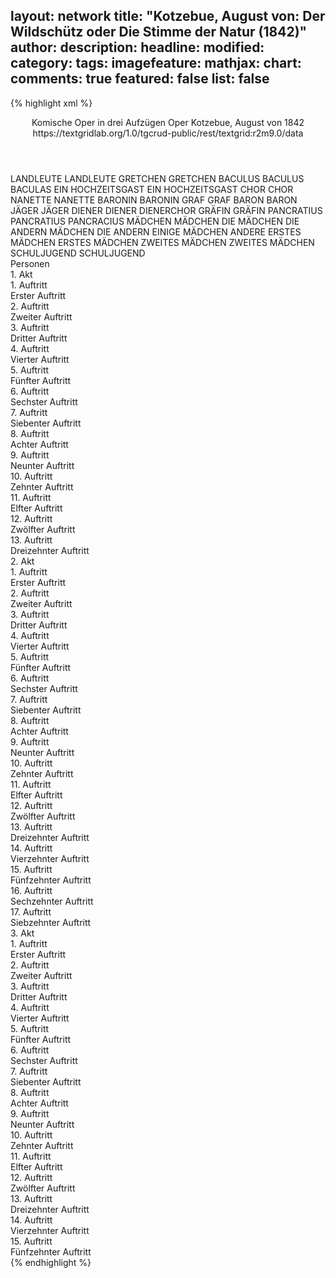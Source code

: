 layout: network
title: "Kotzebue, August von: Der Wildschütz oder Die Stimme der Natur (1842)"
author:
description:
headline:
modified:
category:
tags:
imagefeature:
mathjax:
chart:
comments: true
featured: false
list: false
---
{% highlight xml %}
<?xml-model href="https://raw.githubusercontent.com/DLiNa/project/master/rules/lina.rnc"?><?xml-model href="https://raw.githubusercontent.com/DLiNa/project/master/rules/lina.sch"?>
<play xmlns="http://lina.digital">
  <header>
    <title>Der Wildschütz oder Die Stimme der Natur</title>
    <subtitle>Komische Oper in drei Aufzügen</subtitle>
    <genretitle>Oper</genretitle>
    <author>Kotzebue, August von</author>
    <date type="print"/>
    <date type="premiere" when="1842">1842</date>
    <date type="written"/>
    <source>https://textgridlab.org/1.0/tgcrud-public/rest/textgrid:r2m9.0/data</source>
  </header>
  <personae>
    <character>
      <name>LANDLEUTE</name>
      <alias xml:id="landleute">
        <name>LANDLEUTE</name>
      </alias>
    </character>
    <character>
      <name>GRETCHEN</name>
      <alias xml:id="gretchen">
        <name>GRETCHEN</name>
      </alias>
    </character>
    <character>
      <name>BACULUS</name>
      <alias xml:id="baculus">
        <name>BACULUS</name>
      </alias>
      <alias xml:id="baculas">
        <name>BACULAS</name>
      </alias>
    </character>
    <character>
      <name>EIN HOCHZEITSGAST</name>
      <alias xml:id="ein_hochzeitsgast">
        <name>EIN HOCHZEITSGAST</name>
      </alias>
    </character>
    <character>
      <name>CHOR</name>
      <alias xml:id="chor">
        <name>CHOR</name>
      </alias>
    </character>
    <character>
      <name>NANETTE</name>
      <alias xml:id="nanette">
        <name>NANETTE</name>
      </alias>
    </character>
    <character>
      <name>BARONIN</name>
      <alias xml:id="baronin">
        <name>BARONIN</name>
      </alias>
    </character>
    <character>
      <name>GRAF</name>
      <alias xml:id="graf">
        <name>GRAF</name>
      </alias>
    </character>
    <character>
      <name>BARON</name>
      <alias xml:id="baron">
        <name>BARON</name>
      </alias>
    </character>
    <character>
      <name>JÄGER</name>
      <alias xml:id="jäger">
        <name>JÄGER</name>
      </alias>
    </character>
    <character>
      <name>DIENER</name>
      <alias xml:id="diener">
        <name>DIENER</name>
      </alias>
      <alias xml:id="dienerchor">
        <name>DIENERCHOR</name>
      </alias>
    </character>
    <character>
      <name>GRÄFIN</name>
      <alias xml:id="gräfin">
        <name>GRÄFIN</name>
      </alias>
    </character>
    <character>
      <name>PANCRATIUS</name>
      <alias xml:id="pancratius">
        <name>PANCRATIUS</name>
      </alias>
      <alias xml:id="pancracius">
        <name>PANCRACIUS</name>
      </alias>
    </character>
    <character>
      <name>MÄDCHEN</name>
      <alias xml:id="mädchen">
        <name>MÄDCHEN</name>
      </alias>
      <alias xml:id="die_mädchen">
        <name>DIE MÄDCHEN</name>
      </alias>
      <alias xml:id="die_andern_mädchen">
        <name>DIE ANDERN MÄDCHEN</name>
      </alias>
      <alias xml:id="die_andern">
        <name>DIE ANDERN</name>
      </alias>
      <alias xml:id="einige_mädchen">
        <name>EINIGE MÄDCHEN</name>
      </alias>
      <alias xml:id="andere">
        <name>ANDERE</name>
      </alias>
    </character>
    <character>
      <name>ERSTES MÄDCHEN</name>
      <alias xml:id="erstes_mädchen">
        <name>ERSTES MÄDCHEN</name>
      </alias>
    </character>
    <character>
      <name>ZWEITES MÄDCHEN</name>
      <alias xml:id="zweites_mädchen">
        <name>ZWEITES MÄDCHEN</name>
      </alias>
    </character>
    <character>
      <name>SCHULJUGEND</name>
      <alias xml:id="schuljugend">
        <name>SCHULJUGEND</name>
      </alias>
    </character>
  </personae>
  <text>
    <div>
      <head>Personen</head>
    </div>
    <div>
      <head>1. Akt</head>
      <div>
        <head>1. Auftritt</head>
        <div>
          <head>Erster Auftritt</head>
          <sp who="#landleute #gretchen #baculus #ein_hochzeitsgast #chor">
            <amount n="1" unit="speech_acts"/>
            <amount n="4" unit="words"/>
            <amount n="1" unit="lines"/>
            <amount n="22" unit="chars"/>
          </sp>
          <sp who="#landleute">
            <amount n="4" unit="speech_acts"/>
            <amount n="131" unit="words"/>
            <amount n="24" unit="lines"/>
            <amount n="679" unit="chars"/>
          </sp>
          <sp who="#gretchen">
            <amount n="10" unit="speech_acts"/>
            <amount n="161" unit="words"/>
            <amount n="30" unit="lines"/>
            <amount n="797" unit="chars"/>
          </sp>
          <sp who="#baculus">
            <amount n="14" unit="speech_acts"/>
            <amount n="279" unit="words"/>
            <amount n="53" unit="lines"/>
            <amount n="1446" unit="chars"/>
          </sp>
          <sp who="#ein_hochzeitsgast">
            <amount n="1" unit="speech_acts"/>
            <amount n="17" unit="words"/>
            <amount n="3" unit="lines"/>
            <amount n="89" unit="chars"/>
          </sp>
          <sp who="#chor">
            <amount n="2" unit="speech_acts"/>
            <amount n="35" unit="words"/>
            <amount n="4" unit="lines"/>
            <amount n="108" unit="chars"/>
          </sp>
          <sp who="#baculus #gretchen">
            <amount n="1" unit="speech_acts"/>
            <amount n="7" unit="words"/>
            <amount n="1" unit="lines"/>
            <amount n="34" unit="chars"/>
          </sp>
          <sp who="#gretchen #baculus">
            <amount n="1" unit="speech_acts"/>
            <amount n="7" unit="words"/>
            <amount n="1" unit="lines"/>
            <amount n="33" unit="chars"/>
          </sp>
        </div>
      </div>
      <div>
        <head>2. Auftritt</head>
        <div>
          <head>Zweiter Auftritt</head>
          <sp who="#baculus">
            <amount n="5" unit="speech_acts"/>
            <amount n="74" unit="words"/>
            <amount n="13" unit="lines"/>
            <amount n="390" unit="chars"/>
          </sp>
          <sp who="#gretchen #landleute">
            <amount n="1" unit="speech_acts"/>
            <amount n="6" unit="words"/>
            <amount n="1" unit="lines"/>
            <amount n="35" unit="chars"/>
          </sp>
          <sp who="#gretchen">
            <amount n="1" unit="speech_acts"/>
            <amount n="26" unit="words"/>
            <amount n="4" unit="lines"/>
            <amount n="129" unit="chars"/>
          </sp>
          <sp who="#landleute">
            <amount n="5" unit="speech_acts"/>
            <amount n="81" unit="words"/>
            <amount n="13" unit="lines"/>
            <amount n="389" unit="chars"/>
          </sp>
        </div>
      </div>
      <div>
        <head>3. Auftritt</head>
        <div>
          <head>Dritter Auftritt</head>
          <sp who="#baculus">
            <amount n="34" unit="speech_acts"/>
            <amount n="601" unit="words"/>
            <amount n="68" unit="lines"/>
            <amount n="3190" unit="chars"/>
          </sp>
          <sp who="#gretchen">
            <amount n="33" unit="speech_acts"/>
            <amount n="433" unit="words"/>
            <amount n="61" unit="lines"/>
            <amount n="2216" unit="chars"/>
          </sp>
        </div>
      </div>
      <div>
        <head>4. Auftritt</head>
        <div>
          <head>Vierter Auftritt</head>
        </div>
      </div>
      <div>
        <head>5. Auftritt</head>
        <div>
          <head>Fünfter Auftritt</head>
          <sp who="#nanette">
            <amount n="10" unit="speech_acts"/>
            <amount n="147" unit="words"/>
            <amount n="7" unit="lines"/>
            <amount n="823" unit="chars"/>
          </sp>
          <sp who="#baronin">
            <amount n="10" unit="speech_acts"/>
            <amount n="154" unit="words"/>
            <amount n="6" unit="lines"/>
            <amount n="879" unit="chars"/>
          </sp>
        </div>
      </div>
      <div>
        <head>6. Auftritt</head>
        <div>
          <head>Sechster Auftritt</head>
          <sp who="#gretchen">
            <amount n="25" unit="speech_acts"/>
            <amount n="250" unit="words"/>
            <amount n="26" unit="lines"/>
            <amount n="1280" unit="chars"/>
          </sp>
          <sp who="#baculus">
            <amount n="31" unit="speech_acts"/>
            <amount n="347" unit="words"/>
            <amount n="37" unit="lines"/>
            <amount n="1827" unit="chars"/>
          </sp>
          <sp who="#baronin">
            <amount n="21" unit="speech_acts"/>
            <amount n="327" unit="words"/>
            <amount n="57" unit="lines"/>
            <amount n="1814" unit="chars"/>
          </sp>
          <sp who="#nanette">
            <amount n="9" unit="speech_acts"/>
            <amount n="145" unit="words"/>
            <amount n="29" unit="lines"/>
            <amount n="787" unit="chars"/>
          </sp>
          <sp who="#baronin #gretchen">
            <amount n="1" unit="speech_acts"/>
            <amount n="2" unit="words"/>
            <amount n="1" unit="lines"/>
            <amount n="9" unit="chars"/>
          </sp>
          <sp who="#baculus #gretchen">
            <amount n="3" unit="speech_acts"/>
            <amount n="128" unit="words"/>
            <amount n="24" unit="lines"/>
            <amount n="702" unit="chars"/>
          </sp>
        </div>
      </div>
      <div>
        <head>7. Auftritt</head>
        <div>
          <head>Siebenter Auftritt</head>
          <sp who="#nanette">
            <amount n="14" unit="speech_acts"/>
            <amount n="161" unit="words"/>
            <amount n="12" unit="lines"/>
            <amount n="857" unit="chars"/>
          </sp>
          <sp who="#gretchen">
            <amount n="14" unit="speech_acts"/>
            <amount n="330" unit="words"/>
            <amount n="7" unit="lines"/>
            <amount n="1765" unit="chars"/>
          </sp>
        </div>
      </div>
      <div>
        <head>8. Auftritt</head>
        <div>
          <head>Achter Auftritt</head>
          <sp who="#baculus">
            <amount n="11" unit="speech_acts"/>
            <amount n="237" unit="words"/>
            <amount n="8" unit="lines"/>
            <amount n="1284" unit="chars"/>
          </sp>
          <sp who="#gretchen">
            <amount n="9" unit="speech_acts"/>
            <amount n="64" unit="words"/>
            <amount n="9" unit="lines"/>
            <amount n="332" unit="chars"/>
          </sp>
          <sp who="#nanette">
            <amount n="1" unit="speech_acts"/>
            <amount n="7" unit="words"/>
            <amount n="1" unit="lines"/>
            <amount n="39" unit="chars"/>
          </sp>
        </div>
      </div>
      <div>
        <head>9. Auftritt</head>
        <div>
          <head>Neunter Auftritt</head>
          <sp who="#graf">
            <amount n="17" unit="speech_acts"/>
            <amount n="329" unit="words"/>
            <amount n="11" unit="lines"/>
            <amount n="1892" unit="chars"/>
          </sp>
          <sp who="#baron">
            <amount n="14" unit="speech_acts"/>
            <amount n="196" unit="words"/>
            <amount n="12" unit="lines"/>
            <amount n="1049" unit="chars"/>
          </sp>
        </div>
      </div>
      <div>
        <head>10. Auftritt</head>
        <div>
          <head>Zehnter Auftritt</head>
          <sp who="#landleute">
            <amount n="4" unit="speech_acts"/>
            <amount n="50" unit="words"/>
            <amount n="9" unit="lines"/>
            <amount n="269" unit="chars"/>
          </sp>
          <sp who="#graf">
            <amount n="5" unit="speech_acts"/>
            <amount n="47" unit="words"/>
            <amount n="9" unit="lines"/>
            <amount n="272" unit="chars"/>
          </sp>
          <sp who="#baron">
            <amount n="2" unit="speech_acts"/>
            <amount n="24" unit="words"/>
            <amount n="5" unit="lines"/>
            <amount n="130" unit="chars"/>
          </sp>
        </div>
      </div>
      <div>
        <head>11. Auftritt</head>
        <div>
          <head>Elfter Auftritt</head>
          <sp who="#gretchen">
            <amount n="3" unit="speech_acts"/>
            <amount n="58" unit="words"/>
            <amount n="12" unit="lines"/>
            <amount n="300" unit="chars"/>
          </sp>
          <sp who="#baculus">
            <amount n="2" unit="speech_acts"/>
            <amount n="39" unit="words"/>
            <amount n="9" unit="lines"/>
            <amount n="199" unit="chars"/>
          </sp>
          <sp who="#landleute">
            <amount n="2" unit="speech_acts"/>
            <amount n="62" unit="words"/>
            <amount n="13" unit="lines"/>
            <amount n="332" unit="chars"/>
          </sp>
          <sp who="#graf">
            <amount n="3" unit="speech_acts"/>
            <amount n="48" unit="words"/>
            <amount n="11" unit="lines"/>
            <amount n="283" unit="chars"/>
          </sp>
          <sp who="#baron">
            <amount n="3" unit="speech_acts"/>
            <amount n="54" unit="words"/>
            <amount n="11" unit="lines"/>
            <amount n="298" unit="chars"/>
          </sp>
        </div>
      </div>
      <div>
        <head>12. Auftritt</head>
        <div>
          <head>Zwölfter Auftritt</head>
          <sp who="#baronin">
            <amount n="2" unit="speech_acts"/>
            <amount n="133" unit="words"/>
            <amount n="25" unit="lines"/>
            <amount n="690" unit="chars"/>
          </sp>
          <sp who="#landleute">
            <amount n="2" unit="speech_acts"/>
            <amount n="15" unit="words"/>
            <amount n="3" unit="lines"/>
            <amount n="70" unit="chars"/>
          </sp>
          <sp who="#baron">
            <amount n="4" unit="speech_acts"/>
            <amount n="36" unit="words"/>
            <amount n="9" unit="lines"/>
            <amount n="183" unit="chars"/>
          </sp>
          <sp who="#graf">
            <amount n="4" unit="speech_acts"/>
            <amount n="14" unit="words"/>
            <amount n="4" unit="lines"/>
            <amount n="72" unit="chars"/>
          </sp>
          <sp who="#gretchen">
            <amount n="1" unit="speech_acts"/>
            <amount n="5" unit="words"/>
            <amount n="1" unit="lines"/>
            <amount n="30" unit="chars"/>
          </sp>
          <sp who="#baculus">
            <amount n="1" unit="speech_acts"/>
            <amount n="6" unit="words"/>
            <amount n="1" unit="lines"/>
            <amount n="29" unit="chars"/>
          </sp>
        </div>
      </div>
      <div>
        <head>13. Auftritt</head>
        <div>
          <head>Dreizehnter Auftritt</head>
          <sp who="#jäger">
            <amount n="1" unit="speech_acts"/>
            <amount n="18" unit="words"/>
            <amount n="4" unit="lines"/>
            <amount n="95" unit="chars"/>
          </sp>
          <sp who="#graf">
            <amount n="10" unit="speech_acts"/>
            <amount n="200" unit="words"/>
            <amount n="35" unit="lines"/>
            <amount n="1103" unit="chars"/>
          </sp>
          <sp who="#baron">
            <amount n="3" unit="speech_acts"/>
            <amount n="62" unit="words"/>
            <amount n="10" unit="lines"/>
            <amount n="305" unit="chars"/>
          </sp>
          <sp who="#landleute #jäger">
            <amount n="3" unit="speech_acts"/>
            <amount n="91" unit="words"/>
            <amount n="14" unit="lines"/>
            <amount n="476" unit="chars"/>
          </sp>
          <sp who="#baronin">
            <amount n="4" unit="speech_acts"/>
            <amount n="51" unit="words"/>
            <amount n="9" unit="lines"/>
            <amount n="268" unit="chars"/>
          </sp>
          <sp who="#gretchen">
            <amount n="2" unit="speech_acts"/>
            <amount n="51" unit="words"/>
            <amount n="8" unit="lines"/>
            <amount n="249" unit="chars"/>
          </sp>
          <sp who="#baculus">
            <amount n="6" unit="speech_acts"/>
            <amount n="82" unit="words"/>
            <amount n="13" unit="lines"/>
            <amount n="399" unit="chars"/>
          </sp>
          <sp who="#landleute">
            <amount n="1" unit="speech_acts"/>
            <amount n="8" unit="words"/>
            <amount n="1" unit="lines"/>
            <amount n="33" unit="chars"/>
          </sp>
        </div>
      </div>
    </div>
    <div>
      <head>2. Akt</head>
      <div>
        <head>1. Auftritt</head>
        <div>
          <head>Erster Auftritt</head>
          <sp who="#pancratius #dienerchor">
            <amount n="1" unit="speech_acts"/>
            <amount n="22" unit="words"/>
            <amount n="4" unit="lines"/>
            <amount n="117" unit="chars"/>
          </sp>
          <sp who="#diener">
            <amount n="1" unit="speech_acts"/>
            <amount n="22" unit="words"/>
            <amount n="5" unit="lines"/>
            <amount n="131" unit="chars"/>
          </sp>
          <sp who="#baculus">
            <amount n="1" unit="speech_acts"/>
            <amount n="6" unit="words"/>
            <amount n="1" unit="lines"/>
            <amount n="29" unit="chars"/>
          </sp>
          <sp who="#pancratius #dienerchor #baculus #gräfin #chor #jäger">
            <amount n="1" unit="speech_acts"/>
            <amount n="4" unit="words"/>
            <amount n="1" unit="lines"/>
            <amount n="33" unit="chars"/>
          </sp>
          <sp who="#gräfin">
            <amount n="1" unit="speech_acts"/>
            <amount n="12" unit="words"/>
            <amount n="1" unit="lines"/>
            <amount n="51" unit="chars"/>
          </sp>
          <sp who="#pancratius">
            <amount n="1" unit="speech_acts"/>
            <amount n="25" unit="words"/>
            <amount n="4" unit="lines"/>
            <amount n="119" unit="chars"/>
          </sp>
          <sp who="#chor">
            <amount n="1" unit="speech_acts"/>
            <amount n="7" unit="words"/>
            <amount n="1" unit="lines"/>
            <amount n="40" unit="chars"/>
          </sp>
        </div>
      </div>
      <div>
        <head>2. Auftritt</head>
        <div>
          <head>Zweiter Auftritt</head>
          <sp who="#baculus">
            <amount n="15" unit="speech_acts"/>
            <amount n="236" unit="words"/>
            <amount n="9" unit="lines"/>
            <amount n="1264" unit="chars"/>
          </sp>
          <sp who="#pancratius">
            <amount n="14" unit="speech_acts"/>
            <amount n="308" unit="words"/>
            <amount n="10" unit="lines"/>
            <amount n="1548" unit="chars"/>
          </sp>
        </div>
      </div>
      <div>
        <head>3. Auftritt</head>
        <div>
          <head>Dritter Auftritt</head>
          <sp who="#gräfin">
            <amount n="13" unit="speech_acts"/>
            <amount n="263" unit="words"/>
            <amount n="9" unit="lines"/>
            <amount n="1475" unit="chars"/>
          </sp>
          <sp who="#baron">
            <amount n="17" unit="speech_acts"/>
            <amount n="439" unit="words"/>
            <amount n="42" unit="lines"/>
            <amount n="2354" unit="chars"/>
          </sp>
          <sp who="#baronin">
            <amount n="4" unit="speech_acts"/>
            <amount n="33" unit="words"/>
            <amount n="5" unit="lines"/>
            <amount n="149" unit="chars"/>
          </sp>
        </div>
      </div>
      <div>
        <head>4. Auftritt</head>
        <div>
          <head>Vierter Auftritt</head>
          <sp who="#gräfin">
            <amount n="1" unit="speech_acts"/>
            <amount n="126" unit="words"/>
            <amount n="674" unit="chars"/>
          </sp>
        </div>
      </div>
      <div>
        <head>5. Auftritt</head>
        <div>
          <head>Fünfter Auftritt</head>
          <sp who="#pancratius">
            <amount n="11" unit="speech_acts"/>
            <amount n="152" unit="words"/>
            <amount n="9" unit="lines"/>
            <amount n="851" unit="chars"/>
          </sp>
          <sp who="#gräfin">
            <amount n="10" unit="speech_acts"/>
            <amount n="110" unit="words"/>
            <amount n="9" unit="lines"/>
            <amount n="564" unit="chars"/>
          </sp>
        </div>
      </div>
      <div>
        <head>6. Auftritt</head>
        <div>
          <head>Sechster Auftritt</head>
          <sp who="#gräfin">
            <amount n="20" unit="speech_acts"/>
            <amount n="263" unit="words"/>
            <amount n="16" unit="lines"/>
            <amount n="1501" unit="chars"/>
          </sp>
          <sp who="#baculus">
            <amount n="21" unit="speech_acts"/>
            <amount n="278" unit="words"/>
            <amount n="19" unit="lines"/>
            <amount n="1564" unit="chars"/>
          </sp>
        </div>
      </div>
      <div>
        <head>7. Auftritt</head>
        <div>
          <head>Siebenter Auftritt</head>
          <sp who="#graf">
            <amount n="8" unit="speech_acts"/>
            <amount n="84" unit="words"/>
            <amount n="17" unit="lines"/>
            <amount n="443" unit="chars"/>
          </sp>
          <sp who="#baculus">
            <amount n="8" unit="speech_acts"/>
            <amount n="94" unit="words"/>
            <amount n="18" unit="lines"/>
            <amount n="504" unit="chars"/>
          </sp>
          <sp who="#gräfin">
            <amount n="6" unit="speech_acts"/>
            <amount n="47" unit="words"/>
            <amount n="11" unit="lines"/>
            <amount n="266" unit="chars"/>
          </sp>
        </div>
      </div>
      <div>
        <head>8. Auftritt</head>
        <div>
          <head>Achter Auftritt</head>
          <sp who="#baron">
            <amount n="3" unit="speech_acts"/>
            <amount n="70" unit="words"/>
            <amount n="13" unit="lines"/>
            <amount n="371" unit="chars"/>
          </sp>
          <sp who="#graf">
            <amount n="2" unit="speech_acts"/>
            <amount n="45" unit="words"/>
            <amount n="8" unit="lines"/>
            <amount n="242" unit="chars"/>
          </sp>
          <sp who="#gräfin">
            <amount n="1" unit="speech_acts"/>
            <amount n="29" unit="words"/>
            <amount n="5" unit="lines"/>
            <amount n="162" unit="chars"/>
          </sp>
          <sp who="#baculus">
            <amount n="1" unit="speech_acts"/>
            <amount n="34" unit="words"/>
            <amount n="5" unit="lines"/>
            <amount n="177" unit="chars"/>
          </sp>
        </div>
      </div>
      <div>
        <head>9. Auftritt</head>
        <div>
          <head>Neunter Auftritt</head>
          <sp who="#graf">
            <amount n="8" unit="speech_acts"/>
            <amount n="39" unit="words"/>
            <amount n="8" unit="lines"/>
            <amount n="168" unit="chars"/>
          </sp>
          <sp who="#baron">
            <amount n="4" unit="speech_acts"/>
            <amount n="12" unit="words"/>
            <amount n="4" unit="lines"/>
            <amount n="70" unit="chars"/>
          </sp>
          <sp who="#gräfin">
            <amount n="13" unit="speech_acts"/>
            <amount n="169" unit="words"/>
            <amount n="35" unit="lines"/>
            <amount n="875" unit="chars"/>
          </sp>
          <sp who="#baronin">
            <amount n="13" unit="speech_acts"/>
            <amount n="146" unit="words"/>
            <amount n="31" unit="lines"/>
            <amount n="726" unit="chars"/>
          </sp>
          <sp who="#baculus">
            <amount n="9" unit="speech_acts"/>
            <amount n="152" unit="words"/>
            <amount n="33" unit="lines"/>
            <amount n="795" unit="chars"/>
          </sp>
        </div>
      </div>
      <div>
        <head>10. Auftritt</head>
        <div>
          <head>Zehnter Auftritt</head>
          <sp who="#baculus">
            <amount n="2" unit="speech_acts"/>
            <amount n="24" unit="words"/>
            <amount n="2" unit="lines"/>
            <amount n="133" unit="chars"/>
          </sp>
          <sp who="#baronin">
            <amount n="4" unit="speech_acts"/>
            <amount n="24" unit="words"/>
            <amount n="4" unit="lines"/>
            <amount n="135" unit="chars"/>
          </sp>
          <sp who="#baron">
            <amount n="3" unit="speech_acts"/>
            <amount n="57" unit="words"/>
            <amount n="2" unit="lines"/>
            <amount n="297" unit="chars"/>
          </sp>
        </div>
      </div>
      <div>
        <head>11. Auftritt</head>
        <div>
          <head>Elfter Auftritt</head>
          <sp who="#pancratius">
            <amount n="6" unit="speech_acts"/>
            <amount n="33" unit="words"/>
            <amount n="6" unit="lines"/>
            <amount n="182" unit="chars"/>
          </sp>
          <sp who="#baron">
            <amount n="3" unit="speech_acts"/>
            <amount n="25" unit="words"/>
            <amount n="3" unit="lines"/>
            <amount n="132" unit="chars"/>
          </sp>
          <sp who="#baculus">
            <amount n="9" unit="speech_acts"/>
            <amount n="89" unit="words"/>
            <amount n="8" unit="lines"/>
            <amount n="481" unit="chars"/>
          </sp>
          <sp who="#pancracius">
            <amount n="1" unit="speech_acts"/>
            <amount n="20" unit="words"/>
            <amount n="107" unit="chars"/>
          </sp>
          <sp who="#baronin">
            <amount n="3" unit="speech_acts"/>
            <amount n="20" unit="words"/>
            <amount n="3" unit="lines"/>
            <amount n="106" unit="chars"/>
          </sp>
        </div>
      </div>
      <div>
        <head>12. Auftritt</head>
        <div>
          <head>Zwölfter Auftritt</head>
          <sp who="#baron">
            <amount n="21" unit="speech_acts"/>
            <amount n="340" unit="words"/>
            <amount n="41" unit="lines"/>
            <amount n="1874" unit="chars"/>
          </sp>
          <sp who="#baronin">
            <amount n="21" unit="speech_acts"/>
            <amount n="146" unit="words"/>
            <amount n="30" unit="lines"/>
            <amount n="713" unit="chars"/>
          </sp>
          <sp who="#baron #baronin">
            <amount n="2" unit="speech_acts"/>
            <amount n="67" unit="words"/>
            <amount n="10" unit="lines"/>
            <amount n="387" unit="chars"/>
          </sp>
        </div>
      </div>
      <div>
        <head>13. Auftritt</head>
        <div>
          <head>Dreizehnter Auftritt</head>
          <sp who="#baculus">
            <amount n="1" unit="speech_acts"/>
            <amount n="17" unit="words"/>
            <amount n="1" unit="lines"/>
            <amount n="96" unit="chars"/>
          </sp>
          <sp who="#baron">
            <amount n="1" unit="speech_acts"/>
            <amount n="13" unit="words"/>
            <amount n="1" unit="lines"/>
            <amount n="70" unit="chars"/>
          </sp>
        </div>
      </div>
      <div>
        <head>14. Auftritt</head>
        <div>
          <head>Vierzehnter Auftritt</head>
          <sp who="#graf">
            <amount n="53" unit="speech_acts"/>
            <amount n="455" unit="words"/>
            <amount n="60" unit="lines"/>
            <amount n="2397" unit="chars"/>
          </sp>
          <sp who="#baculus">
            <amount n="24" unit="speech_acts"/>
            <amount n="254" unit="words"/>
            <amount n="37" unit="lines"/>
            <amount n="1376" unit="chars"/>
          </sp>
          <sp who="#baron">
            <amount n="35" unit="speech_acts"/>
            <amount n="247" unit="words"/>
            <amount n="42" unit="lines"/>
            <amount n="1249" unit="chars"/>
          </sp>
          <sp who="#baronin">
            <amount n="22" unit="speech_acts"/>
            <amount n="298" unit="words"/>
            <amount n="52" unit="lines"/>
            <amount n="1584" unit="chars"/>
          </sp>
          <sp who="#baron #graf">
            <amount n="1" unit="speech_acts"/>
            <amount n="1" unit="words"/>
            <amount n="1" unit="lines"/>
            <amount n="4" unit="chars"/>
          </sp>
          <sp who="#baron #graf #baculus #baronin">
            <amount n="1" unit="speech_acts"/>
            <amount n="12" unit="words"/>
            <amount n="2" unit="lines"/>
            <amount n="61" unit="chars"/>
          </sp>
        </div>
      </div>
      <div>
        <head>15. Auftritt</head>
        <div>
          <head>Fünfzehnter Auftritt</head>
          <sp who="#pancratius">
            <amount n="1" unit="speech_acts"/>
            <amount n="8" unit="words"/>
            <amount n="1" unit="lines"/>
            <amount n="38" unit="chars"/>
          </sp>
          <sp who="#gräfin">
            <amount n="4" unit="speech_acts"/>
            <amount n="49" unit="words"/>
            <amount n="12" unit="lines"/>
            <amount n="272" unit="chars"/>
          </sp>
          <sp who="#baron">
            <amount n="1" unit="speech_acts"/>
            <amount n="2" unit="words"/>
            <amount n="1" unit="lines"/>
            <amount n="13" unit="chars"/>
          </sp>
          <sp who="#graf">
            <amount n="3" unit="speech_acts"/>
            <amount n="10" unit="words"/>
            <amount n="3" unit="lines"/>
            <amount n="56" unit="chars"/>
          </sp>
          <sp who="#baronin">
            <amount n="1" unit="speech_acts"/>
            <amount n="2" unit="words"/>
            <amount n="1" unit="lines"/>
            <amount n="13" unit="chars"/>
          </sp>
          <sp who="#baculus">
            <amount n="3" unit="speech_acts"/>
            <amount n="105" unit="words"/>
            <amount n="19" unit="lines"/>
            <amount n="527" unit="chars"/>
          </sp>
          <sp who="#graf #baron">
            <amount n="1" unit="speech_acts"/>
            <amount n="41" unit="words"/>
            <amount n="8" unit="lines"/>
            <amount n="201" unit="chars"/>
          </sp>
        </div>
      </div>
      <div>
        <head>16. Auftritt</head>
        <div>
          <head>Sechzehnter Auftritt</head>
          <sp who="#baron">
            <amount n="11" unit="speech_acts"/>
            <amount n="159" unit="words"/>
            <amount n="7" unit="lines"/>
            <amount n="879" unit="chars"/>
          </sp>
          <sp who="#baculus">
            <amount n="10" unit="speech_acts"/>
            <amount n="139" unit="words"/>
            <amount n="7" unit="lines"/>
            <amount n="787" unit="chars"/>
          </sp>
        </div>
      </div>
      <div>
        <head>17. Auftritt</head>
        <div>
          <head>Siebzehnter Auftritt</head>
          <sp who="#baculus">
            <amount n="1" unit="speech_acts"/>
            <amount n="272" unit="words"/>
            <amount n="43" unit="lines"/>
            <amount n="1477" unit="chars"/>
          </sp>
        </div>
      </div>
    </div>
    <div>
      <head>3. Akt</head>
      <div>
        <head>1. Auftritt</head>
        <div>
          <head>Erster Auftritt</head>
        </div>
      </div>
      <div>
        <head>2. Auftritt</head>
        <div>
          <head>Zweiter Auftritt</head>
          <sp who="#baron">
            <amount n="18" unit="speech_acts"/>
            <amount n="161" unit="words"/>
            <amount n="16" unit="lines"/>
            <amount n="841" unit="chars"/>
          </sp>
          <sp who="#graf">
            <amount n="18" unit="speech_acts"/>
            <amount n="158" unit="words"/>
            <amount n="15" unit="lines"/>
            <amount n="842" unit="chars"/>
          </sp>
        </div>
      </div>
      <div>
        <head>3. Auftritt</head>
        <div>
          <head>Dritter Auftritt</head>
          <sp who="#mädchen">
            <amount n="7" unit="speech_acts"/>
            <amount n="134" unit="words"/>
            <amount n="18" unit="lines"/>
            <amount n="652" unit="chars"/>
          </sp>
          <sp who="#graf">
            <amount n="11" unit="speech_acts"/>
            <amount n="146" unit="words"/>
            <amount n="25" unit="lines"/>
            <amount n="767" unit="chars"/>
          </sp>
          <sp who="#baron">
            <amount n="4" unit="speech_acts"/>
            <amount n="71" unit="words"/>
            <amount n="11" unit="lines"/>
            <amount n="390" unit="chars"/>
          </sp>
          <sp who="#erstes_mädchen">
            <amount n="1" unit="speech_acts"/>
            <amount n="3" unit="words"/>
            <amount n="1" unit="lines"/>
            <amount n="14" unit="chars"/>
          </sp>
          <sp who="#zweites_mädchen">
            <amount n="1" unit="speech_acts"/>
            <amount n="3" unit="words"/>
            <amount n="1" unit="lines"/>
            <amount n="17" unit="chars"/>
          </sp>
          <sp who="#die_mädchen #erstes_mädchen #zweites_mädchen">
            <amount n="2" unit="speech_acts"/>
            <amount n="8" unit="words"/>
            <amount n="2" unit="lines"/>
            <amount n="39" unit="chars"/>
          </sp>
          <sp who="#die_andern">
            <amount n="1" unit="speech_acts"/>
            <amount n="34" unit="words"/>
            <amount n="4" unit="lines"/>
            <amount n="167" unit="chars"/>
          </sp>
          <sp who="#die_andern_mädchen">
            <amount n="1" unit="speech_acts"/>
            <amount n="18" unit="words"/>
            <amount n="2" unit="lines"/>
            <amount n="96" unit="chars"/>
          </sp>
          <sp who="#einige_mädchen">
            <amount n="1" unit="speech_acts"/>
            <amount n="7" unit="words"/>
            <amount n="1" unit="lines"/>
            <amount n="35" unit="chars"/>
          </sp>
          <sp who="#andere">
            <amount n="1" unit="speech_acts"/>
            <amount n="5" unit="words"/>
            <amount n="1" unit="lines"/>
            <amount n="24" unit="chars"/>
          </sp>
          <sp who="#die_mädchen #erstes_mädchen #zweites_mädchen">
            <amount n="1" unit="speech_acts"/>
            <amount n="9" unit="words"/>
            <amount n="1" unit="lines"/>
            <amount n="50" unit="chars"/>
          </sp>
        </div>
      </div>
      <div>
        <head>4. Auftritt</head>
        <div>
          <head>Vierter Auftritt</head>
          <sp who="#gräfin">
            <amount n="4" unit="speech_acts"/>
            <amount n="107" unit="words"/>
            <amount n="2" unit="lines"/>
            <amount n="575" unit="chars"/>
          </sp>
          <sp who="#graf">
            <amount n="3" unit="speech_acts"/>
            <amount n="25" unit="words"/>
            <amount n="3" unit="lines"/>
            <amount n="144" unit="chars"/>
          </sp>
          <sp who="#baron">
            <amount n="2" unit="speech_acts"/>
            <amount n="10" unit="words"/>
            <amount n="2" unit="lines"/>
            <amount n="55" unit="chars"/>
          </sp>
        </div>
      </div>
      <div>
        <head>5. Auftritt</head>
        <div>
          <head>Fünfter Auftritt</head>
          <sp who="#pancratius">
            <amount n="2" unit="speech_acts"/>
            <amount n="54" unit="words"/>
            <amount n="306" unit="chars"/>
          </sp>
          <sp who="#baron">
            <amount n="3" unit="speech_acts"/>
            <amount n="17" unit="words"/>
            <amount n="3" unit="lines"/>
            <amount n="95" unit="chars"/>
          </sp>
          <sp who="#graf">
            <amount n="2" unit="speech_acts"/>
            <amount n="14" unit="words"/>
            <amount n="2" unit="lines"/>
            <amount n="75" unit="chars"/>
          </sp>
        </div>
      </div>
      <div>
        <head>6. Auftritt</head>
        <div>
          <head>Sechster Auftritt</head>
          <sp who="#gretchen">
            <amount n="14" unit="speech_acts"/>
            <amount n="189" unit="words"/>
            <amount n="12" unit="lines"/>
            <amount n="982" unit="chars"/>
          </sp>
          <sp who="#baculus">
            <amount n="13" unit="speech_acts"/>
            <amount n="305" unit="words"/>
            <amount n="6" unit="lines"/>
            <amount n="1710" unit="chars"/>
          </sp>
          <sp who="#baculas">
            <amount n="1" unit="speech_acts"/>
            <amount n="16" unit="words"/>
            <amount n="1" unit="lines"/>
            <amount n="85" unit="chars"/>
          </sp>
        </div>
      </div>
      <div>
        <head>7. Auftritt</head>
        <div>
          <head>Siebenter Auftritt</head>
          <sp who="#baculus">
            <amount n="1" unit="speech_acts"/>
            <amount n="109" unit="words"/>
            <amount n="625" unit="chars"/>
          </sp>
        </div>
      </div>
      <div>
        <head>8. Auftritt</head>
        <div>
          <head>Achter Auftritt</head>
          <sp who="#baron">
            <amount n="10" unit="speech_acts"/>
            <amount n="61" unit="words"/>
            <amount n="10" unit="lines"/>
            <amount n="313" unit="chars"/>
          </sp>
          <sp who="#baculus">
            <amount n="10" unit="speech_acts"/>
            <amount n="126" unit="words"/>
            <amount n="8" unit="lines"/>
            <amount n="631" unit="chars"/>
          </sp>
        </div>
      </div>
      <div>
        <head>9. Auftritt</head>
        <div>
          <head>Neunter Auftritt</head>
          <sp who="#baron">
            <amount n="23" unit="speech_acts"/>
            <amount n="220" unit="words"/>
            <amount n="40" unit="lines"/>
            <amount n="1167" unit="chars"/>
          </sp>
          <sp who="#gretchen">
            <amount n="8" unit="speech_acts"/>
            <amount n="80" unit="words"/>
            <amount n="14" unit="lines"/>
            <amount n="404" unit="chars"/>
          </sp>
          <sp who="#baculus">
            <amount n="23" unit="speech_acts"/>
            <amount n="225" unit="words"/>
            <amount n="39" unit="lines"/>
            <amount n="1232" unit="chars"/>
          </sp>
        </div>
      </div>
      <div>
        <head>10. Auftritt</head>
        <div>
          <head>Zehnter Auftritt</head>
          <sp who="#baron">
            <amount n="14" unit="speech_acts"/>
            <amount n="339" unit="words"/>
            <amount n="7" unit="lines"/>
            <amount n="1795" unit="chars"/>
          </sp>
          <sp who="#baronin">
            <amount n="13" unit="speech_acts"/>
            <amount n="164" unit="words"/>
            <amount n="11" unit="lines"/>
            <amount n="947" unit="chars"/>
          </sp>
        </div>
      </div>
      <div>
        <head>11. Auftritt</head>
        <div>
          <head>Elfter Auftritt</head>
          <sp who="#gräfin">
            <amount n="2" unit="speech_acts"/>
            <amount n="82" unit="words"/>
            <amount n="1" unit="lines"/>
            <amount n="457" unit="chars"/>
          </sp>
          <sp who="#baron">
            <amount n="1" unit="speech_acts"/>
            <amount n="8" unit="words"/>
            <amount n="1" unit="lines"/>
            <amount n="42" unit="chars"/>
          </sp>
        </div>
      </div>
      <div>
        <head>12. Auftritt</head>
        <div>
          <head>Zwölfter Auftritt</head>
          <sp who="#baronin">
            <amount n="1" unit="speech_acts"/>
            <amount n="34" unit="words"/>
            <amount n="202" unit="chars"/>
          </sp>
        </div>
      </div>
      <div>
        <head>13. Auftritt</head>
        <div>
          <head>Dreizehnter Auftritt</head>
          <sp who="#graf">
            <amount n="5" unit="speech_acts"/>
            <amount n="92" unit="words"/>
            <amount n="3" unit="lines"/>
            <amount n="486" unit="chars"/>
          </sp>
          <sp who="#baronin">
            <amount n="5" unit="speech_acts"/>
            <amount n="58" unit="words"/>
            <amount n="4" unit="lines"/>
            <amount n="318" unit="chars"/>
          </sp>
        </div>
      </div>
      <div>
        <head>14. Auftritt</head>
        <div>
          <head>Vierzehnter Auftritt</head>
          <sp who="#gräfin">
            <amount n="10" unit="speech_acts"/>
            <amount n="77" unit="words"/>
            <amount n="16" unit="lines"/>
            <amount n="399" unit="chars"/>
          </sp>
          <sp who="#graf">
            <amount n="8" unit="speech_acts"/>
            <amount n="99" unit="words"/>
            <amount n="24" unit="lines"/>
            <amount n="571" unit="chars"/>
          </sp>
          <sp who="#baron #baronin">
            <amount n="1" unit="speech_acts"/>
            <amount n="11" unit="words"/>
            <amount n="2" unit="lines"/>
            <amount n="56" unit="chars"/>
          </sp>
          <sp who="#baronin">
            <amount n="4" unit="speech_acts"/>
            <amount n="25" unit="words"/>
            <amount n="6" unit="lines"/>
            <amount n="139" unit="chars"/>
          </sp>
          <sp who="#baron">
            <amount n="5" unit="speech_acts"/>
            <amount n="35" unit="words"/>
            <amount n="9" unit="lines"/>
            <amount n="185" unit="chars"/>
          </sp>
          <sp who="#graf #gräfin">
            <amount n="3" unit="speech_acts"/>
            <amount n="20" unit="words"/>
            <amount n="4" unit="lines"/>
            <amount n="107" unit="chars"/>
          </sp>
          <sp who="#graf #baron">
            <amount n="1" unit="speech_acts"/>
            <amount n="9" unit="words"/>
            <amount n="2" unit="lines"/>
            <amount n="52" unit="chars"/>
          </sp>
          <sp who="#graf #gräfin #baron #baronin">
            <amount n="1" unit="speech_acts"/>
            <amount n="34" unit="words"/>
            <amount n="8" unit="lines"/>
            <amount n="196" unit="chars"/>
          </sp>
        </div>
      </div>
      <div>
        <head>15. Auftritt</head>
        <div>
          <head>Fünfzehnter Auftritt</head>
          <sp who="#landleute">
            <amount n="5" unit="speech_acts"/>
            <amount n="103" unit="words"/>
            <amount n="20" unit="lines"/>
            <amount n="526" unit="chars"/>
          </sp>
          <sp who="#graf">
            <amount n="5" unit="speech_acts"/>
            <amount n="95" unit="words"/>
            <amount n="15" unit="lines"/>
            <amount n="520" unit="chars"/>
          </sp>
          <sp who="#schuljugend">
            <amount n="3" unit="speech_acts"/>
            <amount n="56" unit="words"/>
            <amount n="8" unit="lines"/>
            <amount n="277" unit="chars"/>
          </sp>
          <sp who="#gräfin">
            <amount n="1" unit="speech_acts"/>
            <amount n="5" unit="words"/>
            <amount n="1" unit="lines"/>
            <amount n="28" unit="chars"/>
          </sp>
          <sp who="#baculus">
            <amount n="6" unit="speech_acts"/>
            <amount n="93" unit="words"/>
            <amount n="18" unit="lines"/>
            <amount n="503" unit="chars"/>
          </sp>
          <sp who="#baronin">
            <amount n="1" unit="speech_acts"/>
            <amount n="10" unit="words"/>
            <amount n="2" unit="lines"/>
            <amount n="49" unit="chars"/>
          </sp>
          <sp who="#gretchen">
            <amount n="2" unit="speech_acts"/>
            <amount n="13" unit="words"/>
            <amount n="3" unit="lines"/>
            <amount n="63" unit="chars"/>
          </sp>
          <sp who="#baron">
            <amount n="2" unit="speech_acts"/>
            <amount n="9" unit="words"/>
            <amount n="2" unit="lines"/>
            <amount n="46" unit="chars"/>
          </sp>
          <sp who="#landleute #schuljugend #gräfin #baculus #baronin #gretchen #baron">
            <amount n="1" unit="speech_acts"/>
            <amount n="3" unit="words"/>
            <amount n="1" unit="lines"/>
            <amount n="17" unit="chars"/>
          </sp>
          <sp who="#pancratius">
            <amount n="1" unit="speech_acts"/>
            <amount n="3" unit="words"/>
            <amount n="1" unit="lines"/>
            <amount n="13" unit="chars"/>
          </sp>
          <sp who="#landleute #graf #pancratius #gräfin #baculus #baronin #gretchen #baron #pancratius">
            <amount n="1" unit="speech_acts"/>
            <amount n="59" unit="words"/>
            <amount n="12" unit="lines"/>
            <amount n="338" unit="chars"/>
          </sp>
        </div>
      </div>
    </div>
  </text>
</play>
{% endhighlight %}